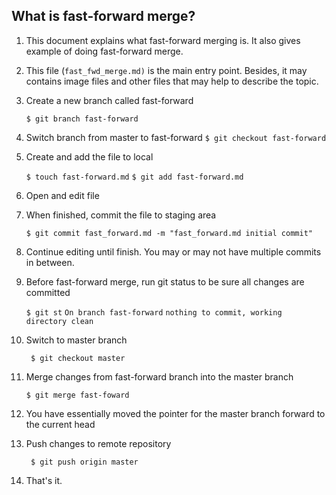 ## What is fast-forward merge?

1. This document explains what fast-forward merging is. It also gives 
example of doing fast-forward merge. 

2. This file (`fast_fwd_merge.md)` is the main entry point. Besides, it
may contains image files and other files that may help to describe the 
topic. 

3. Create a new branch called fast-forward

   `$ git branch fast-forward`

4. Switch branch from master to fast-forward
``
$ git checkout fast-forward
``

5. Create and add the file to local

   `$ touch fast-forward.md`
   `$ git add fast-forward.md`

6. Open and edit file 

7. When finished, commit the file to staging area 

   `$ git commit fast_forward.md -m "fast_forward.md initial commit"`

8. Continue editing until finish. You may or may not have multiple commits in between. 

9. Before fast-forward merge, run git status to be sure all changes are committed 

   `$ git st` 
   `On branch fast-forward` 
   `nothing to commit, working directory clean`

10. Switch to master branch 
    
    `` 
    $ git checkout master 
    ``
    
11. Merge changes from fast-forward branch into the master branch 

    `$ git merge fast-foward` 

12. You have essentially moved the pointer for the master branch forward 
    to the current head 

13. Push changes to remote repository 

    `` 
    $ git push origin master 
    ``

14. That's it. 






